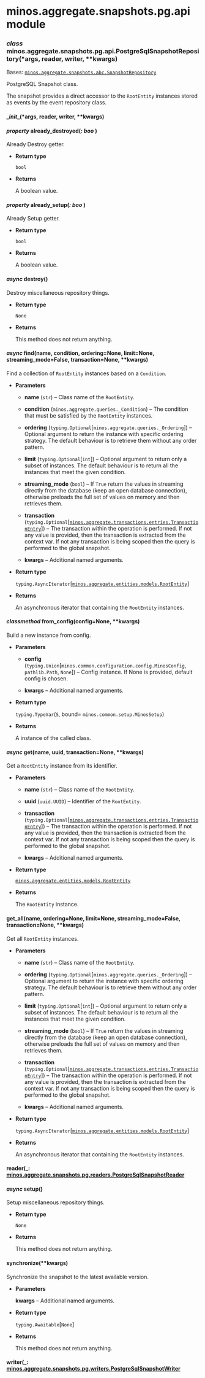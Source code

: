# minos.aggregate.snapshots.pg.api module


### _class_ minos.aggregate.snapshots.pg.api.PostgreSqlSnapshotRepository(\*args, reader, writer, \*\*kwargs)
Bases: [`minos.aggregate.snapshots.abc.SnapshotRepository`](minos.aggregate.snapshots.abc.md#minos.aggregate.snapshots.abc.SnapshotRepository)

PostgreSQL Snapshot class.

The snapshot provides a direct accessor to the `RootEntity` instances stored as events by the event repository
class.


#### \__init__(\*args, reader, writer, \*\*kwargs)

#### _property_ already_destroyed(_: boo_ )
Already Destroy getter.


* **Return type**

    `bool`



* **Returns**

    A boolean value.



#### _property_ already_setup(_: boo_ )
Already Setup getter.


* **Return type**

    `bool`



* **Returns**

    A boolean value.



#### _async_ destroy()
Destroy miscellaneous repository things.


* **Return type**

    `None`



* **Returns**

    This method does not return anything.



#### _async_ find(name, condition, ordering=None, limit=None, streaming_mode=False, transaction=None, \*\*kwargs)
Find a collection of `RootEntity` instances based on a `Condition`.


* **Parameters**

    
    * **name** (`str`) – Class name of the `RootEntity`.


    * **condition** (`minos.aggregate.queries._Condition`) – The condition that must be satisfied by the `RootEntity` instances.


    * **ordering** (`typing.Optional`[`minos.aggregate.queries._Ordering`]) – Optional argument to return the instance with specific ordering strategy. The default behaviour
    is to retrieve them without any order pattern.


    * **limit** (`typing.Optional`[`int`]) – Optional argument to return only a subset of instances. The default behaviour is to return all the
    instances that meet the given condition.


    * **streaming_mode** (`bool`) – If `True` return the values in streaming directly from the database (keep an open
    database connection), otherwise preloads the full set of values on memory and then retrieves them.


    * **transaction** (`typing.Optional`[[`minos.aggregate.transactions.entries.TransactionEntry`](minos.aggregate.transactions.entries.md#minos.aggregate.transactions.entries.TransactionEntry)]) – The transaction within the operation is performed. If not any value is provided, then the
    transaction is extracted from the context var. If not any transaction is being scoped then the query is
    performed to the global snapshot.


    * **kwargs** – Additional named arguments.



* **Return type**

    `typing.AsyncIterator`[[`minos.aggregate.entities.models.RootEntity`](minos.aggregate.entities.models.md#minos.aggregate.entities.models.RootEntity)]



* **Returns**

    An asynchronous iterator that containing the `RootEntity` instances.



#### _classmethod_ from_config(config=None, \*\*kwargs)
Build a new instance from config.


* **Parameters**

    
    * **config** (`typing.Union`[`minos.common.configuration.config.MinosConfig`, `pathlib.Path`, `None`]) – Config instance. If None is provided, default config is chosen.


    * **kwargs** – Additional named arguments.



* **Return type**

    `typing.TypeVar`(`S`, bound= `minos.common.setup.MinosSetup`)



* **Returns**

    A instance of the called class.



#### _async_ get(name, uuid, transaction=None, \*\*kwargs)
Get a `RootEntity` instance from its identifier.


* **Parameters**

    
    * **name** (`str`) – Class name of the `RootEntity`.


    * **uuid** (`uuid.UUID`) – Identifier of the `RootEntity`.


    * **transaction** (`typing.Optional`[[`minos.aggregate.transactions.entries.TransactionEntry`](minos.aggregate.transactions.entries.md#minos.aggregate.transactions.entries.TransactionEntry)]) – The transaction within the operation is performed. If not any value is provided, then the
    transaction is extracted from the context var. If not any transaction is being scoped then the query is
    performed to the global snapshot.


    * **kwargs** – Additional named arguments.



* **Return type**

    [`minos.aggregate.entities.models.RootEntity`](minos.aggregate.entities.models.md#minos.aggregate.entities.models.RootEntity)



* **Returns**

    The `RootEntity` instance.



#### get_all(name, ordering=None, limit=None, streaming_mode=False, transaction=None, \*\*kwargs)
Get all `RootEntity` instances.


* **Parameters**

    
    * **name** (`str`) – Class name of the `RootEntity`.


    * **ordering** (`typing.Optional`[`minos.aggregate.queries._Ordering`]) – Optional argument to return the instance with specific ordering strategy. The default behaviour
    is to retrieve them without any order pattern.


    * **limit** (`typing.Optional`[`int`]) – Optional argument to return only a subset of instances. The default behaviour is to return all the
    instances that meet the given condition.


    * **streaming_mode** (`bool`) – If `True` return the values in streaming directly from the database (keep an open
    database connection), otherwise preloads the full set of values on memory and then retrieves them.


    * **transaction** (`typing.Optional`[[`minos.aggregate.transactions.entries.TransactionEntry`](minos.aggregate.transactions.entries.md#minos.aggregate.transactions.entries.TransactionEntry)]) – The transaction within the operation is performed. If not any value is provided, then the
    transaction is extracted from the context var. If not any transaction is being scoped then the query is
    performed to the global snapshot.


    * **kwargs** – Additional named arguments.



* **Return type**

    `typing.AsyncIterator`[[`minos.aggregate.entities.models.RootEntity`](minos.aggregate.entities.models.md#minos.aggregate.entities.models.RootEntity)]



* **Returns**

    An asynchronous iterator that containing the `RootEntity` instances.



#### reader(_: [minos.aggregate.snapshots.pg.readers.PostgreSqlSnapshotReader](minos.aggregate.snapshots.pg.readers.md#minos.aggregate.snapshots.pg.readers.PostgreSqlSnapshotReader_ )

#### _async_ setup()
Setup miscellaneous repository things.


* **Return type**

    `None`



* **Returns**

    This method does not return anything.



#### synchronize(\*\*kwargs)
Synchronize the snapshot to the latest available version.


* **Parameters**

    **kwargs** – Additional named arguments.



* **Return type**

    `typing.Awaitable`[`None`]



* **Returns**

    This method does not return anything.



#### writer(_: [minos.aggregate.snapshots.pg.writers.PostgreSqlSnapshotWriter](minos.aggregate.snapshots.pg.writers.md#minos.aggregate.snapshots.pg.writers.PostgreSqlSnapshotWriter_ )

